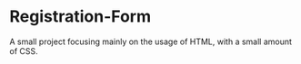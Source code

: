 # Registration-Form
A small project focusing mainly on the usage of HTML, with a small amount of CSS.
